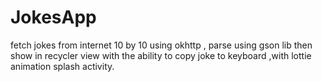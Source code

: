 # JokesApp
 fetch jokes from internet 10 by 10 using okhttp , parse using gson lib  then show in recycler view with the ability  to copy joke to keyboard ,with lottie animation splash activity.
